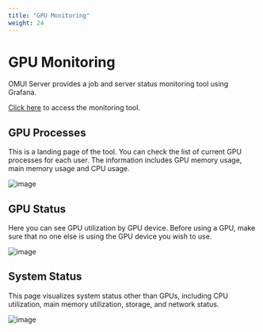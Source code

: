 ```yaml
---
title: "GPU Monitoring"
weight: 24
---
```


# GPU Monitoring

OMUI Server provides a job and server status monitoring tool using Grafana.

[Click here](http://172.26.59.40/) to access the monitoring tool.

## GPU Processes

This is a landing page of the tool.
You can check the list of current GPU processes for each user.
The information includes GPU memory usage, main memory usage and CPU usage.

![image](img/grafana-gpu-processes.png)

## GPU Status

Here you can see GPU utilization by GPU device.
Before using a GPU, make sure that no one else is using the GPU device you wish to use.

![image](img/grafana-gpu-status.png)

## System Status

This page visualizes system status other than GPUs, including CPU utilization, main memory utilization, storage, and network status.

![image](img/grafana-system-status.png)